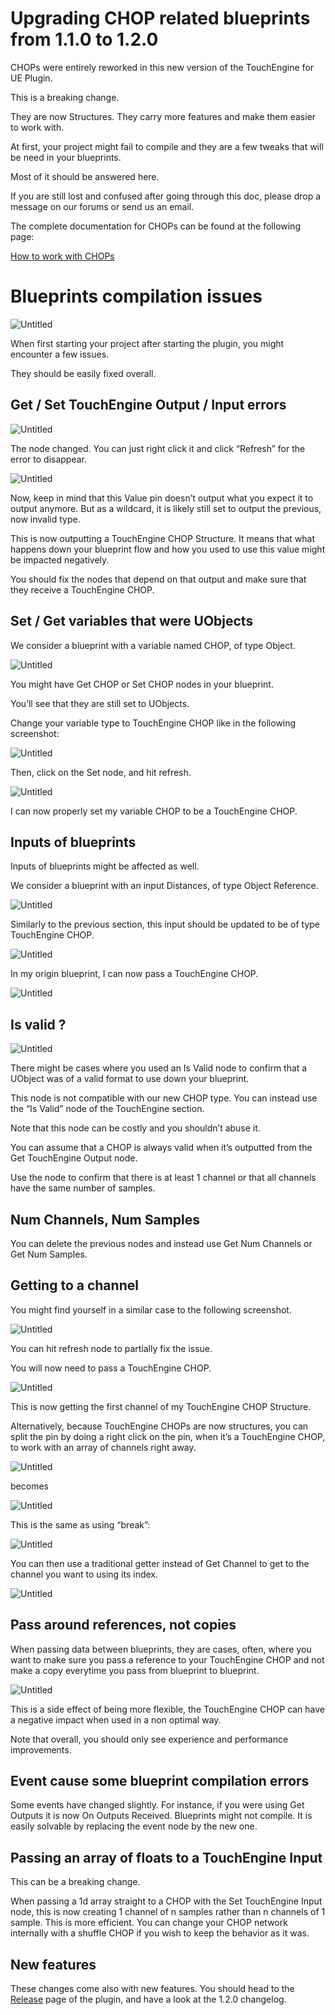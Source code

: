 # Upgrading CHOP related blueprints from 1.1.0 to 1.2.0

CHOPs were entirely reworked in this new version of the TouchEngine for UE Plugin.

This is a breaking change.

They are now Structures. They carry more features and make them easier to work with.

At first, your project might fail to compile and they are a few tweaks that will be need in your blueprints.

Most of it should be answered here.

If you are still lost and confused after going through this doc, please drop a message on our forums or send us an email.

The complete documentation for CHOPs can be found at the following page:

[How to work with CHOPs](work-with-CHOPs.md)

# Blueprints compilation issues

![Untitled](../assets/how-tos-upgrade-1.1.0-to-1.2.0/Untitled.png)

When first starting your project after starting the plugin, you might encounter a few issues.

They should be easily fixed overall.

## Get / Set TouchEngine Output / Input errors

![Untitled](../assets/how-tos-upgrade-1.1.0-to-1.2.0/Untitled%201.png)

The node changed. You can just right click it and click “Refresh” for the error to disappear.

![Untitled](../assets/how-tos-upgrade-1.1.0-to-1.2.0/Untitled%202.png)

Now, keep in mind that this Value pin doesn’t output what you expect it to output anymore. But as a wildcard, it is likely still set to output the previous, now invalid type.

This is now outputting a TouchEngine CHOP Structure. It means that what happens down your blueprint flow and how you used to use this value might be impacted negatively.

You should fix the nodes that depend on that output and make sure that they receive a TouchEngine CHOP.

## Set / Get variables that were UObjects

We consider a blueprint with a variable named CHOP, of type Object.

![Untitled](../assets/how-tos-upgrade-1.1.0-to-1.2.0/Untitled%203.png)

You might have Get CHOP or Set CHOP nodes in your blueprint.

You’ll see that they are still set to UObjects.

Change your variable type to TouchEngine CHOP like in the following screenshot:

![Untitled](../assets/how-tos-upgrade-1.1.0-to-1.2.0/Untitled%204.png)

Then, click on the Set node, and hit refresh.

![Untitled](../assets/how-tos-upgrade-1.1.0-to-1.2.0/Untitled%205.png)

I can now properly set my variable CHOP to be a TouchEngine CHOP.

## Inputs of blueprints

Inputs of blueprints might be affected as well.

We consider a blueprint with an input Distances, of type Object Reference.

![Untitled](../assets/how-tos-upgrade-1.1.0-to-1.2.0/Untitled%206.png)

Similarly to the previous section, this input should be updated to be of type TouchEngine CHOP.

![Untitled](../assets/how-tos-upgrade-1.1.0-to-1.2.0/Untitled%207.png)

In my origin blueprint, I can now pass a TouchEngine CHOP.

![Untitled](../assets/how-tos-upgrade-1.1.0-to-1.2.0/Untitled%208.png)

## Is valid ?

![Untitled](../assets/how-tos-upgrade-1.1.0-to-1.2.0/Untitled%209.png)

There might be cases where you used an Is Valid node to confirm that a UObject was of a valid format to use down your blueprint.

This node is not compatible with our new CHOP type. You can instead use the “Is Valid” node of the TouchEngine section.

Note that this node can be costly and you shouldn’t abuse it.

You can assume that a CHOP is always valid when it’s outputted from the Get TouchEngine Output node.

Use the node to confirm that there is at least 1 channel or that all channels have the same number of samples.

## Num Channels, Num Samples

You can delete the previous nodes and instead use Get Num Channels or Get Num Samples.

## Getting to a channel

You might find yourself in a similar case to the following screenshot.

![Untitled](../assets/how-tos-upgrade-1.1.0-to-1.2.0/Untitled%2010.png)

You can hit refresh node to partially fix the issue.

You will now need to pass a TouchEngine CHOP.

![Untitled](../assets/how-tos-upgrade-1.1.0-to-1.2.0/Untitled%2011.png)

This is now getting the first channel of my TouchEngine CHOP Structure.

Alternatively, because TouchEngine CHOPs are now structures, you can split the pin by doing a right click on the pin, when it’s a TouchEngine CHOP, to work with an array of channels right away.

![Untitled](../assets/how-tos-upgrade-1.1.0-to-1.2.0/Untitled%2012.png)

becomes

![Untitled](../assets/how-tos-upgrade-1.1.0-to-1.2.0/Untitled%2013.png)

This is the same as using “break”:

![Untitled](../assets/how-tos-upgrade-1.1.0-to-1.2.0/Untitled%2014.png)

You can then use a traditional getter instead of Get Channel to get to the channel you want to using its index.

![Untitled](../assets/how-tos-upgrade-1.1.0-to-1.2.0/Untitled%2015.png)

## Pass around references, not copies

When passing data between blueprints, they are cases, often, where you want to make sure you pass a reference to your TouchEngine CHOP and not make a copy everytime you pass from blueprint to blueprint.

![Untitled](../assets/how-tos-upgrade-1.1.0-to-1.2.0/Untitled%2016.png)

This is a side effect of being more flexible, the TouchEngine CHOP can have a negative impact when used in a non optimal way.

Note that overall, you should only see experience and performance improvements.

## Event cause some blueprint compilation errors

Some events have changed slightly. For instance, if you were using Get Outputs it is now On Outputs Received. Blueprints might not compile. It is easily solvable by replacing the event node by the new one.

## Passing an array of floats to a TouchEngine Input

This can be a breaking change.

When passing a 1d array straight to a CHOP with the Set TouchEngine Input node, this is now creating 1 channel of n samples rather than n channels of 1 sample. This is more efficient. You can change your CHOP network internally with a shuffle CHOP if you wish to keep the behavior as it was. 

## New features

These changes come also with new features. You should head to the [Release](https://github.com/TouchDesigner/TouchEngine-UE/releases) page of the plugin, and have a look at the 1.2.0 changelog.